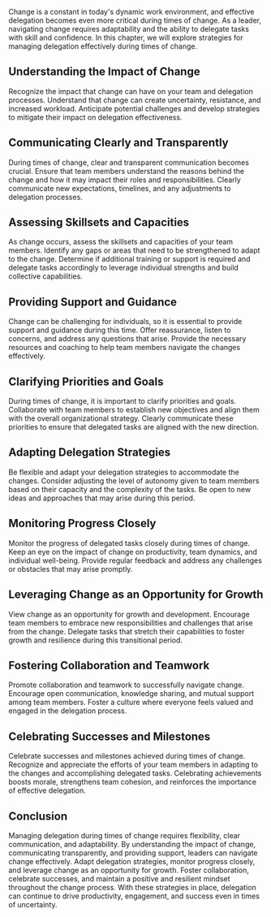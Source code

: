 
Change is a constant in today's dynamic work environment, and effective delegation becomes even more critical during times of change. As a leader, navigating change requires adaptability and the ability to delegate tasks with skill and confidence. In this chapter, we will explore strategies for managing delegation effectively during times of change.

Understanding the Impact of Change
----------------------------------

Recognize the impact that change can have on your team and delegation processes. Understand that change can create uncertainty, resistance, and increased workload. Anticipate potential challenges and develop strategies to mitigate their impact on delegation effectiveness.

Communicating Clearly and Transparently
---------------------------------------

During times of change, clear and transparent communication becomes crucial. Ensure that team members understand the reasons behind the change and how it may impact their roles and responsibilities. Clearly communicate new expectations, timelines, and any adjustments to delegation processes.

Assessing Skillsets and Capacities
----------------------------------

As change occurs, assess the skillsets and capacities of your team members. Identify any gaps or areas that need to be strengthened to adapt to the change. Determine if additional training or support is required and delegate tasks accordingly to leverage individual strengths and build collective capabilities.

Providing Support and Guidance
------------------------------

Change can be challenging for individuals, so it is essential to provide support and guidance during this time. Offer reassurance, listen to concerns, and address any questions that arise. Provide the necessary resources and coaching to help team members navigate the changes effectively.

Clarifying Priorities and Goals
-------------------------------

During times of change, it is important to clarify priorities and goals. Collaborate with team members to establish new objectives and align them with the overall organizational strategy. Clearly communicate these priorities to ensure that delegated tasks are aligned with the new direction.

Adapting Delegation Strategies
------------------------------

Be flexible and adapt your delegation strategies to accommodate the changes. Consider adjusting the level of autonomy given to team members based on their capacity and the complexity of the tasks. Be open to new ideas and approaches that may arise during this period.

Monitoring Progress Closely
---------------------------

Monitor the progress of delegated tasks closely during times of change. Keep an eye on the impact of change on productivity, team dynamics, and individual well-being. Provide regular feedback and address any challenges or obstacles that may arise promptly.

Leveraging Change as an Opportunity for Growth
----------------------------------------------

View change as an opportunity for growth and development. Encourage team members to embrace new responsibilities and challenges that arise from the change. Delegate tasks that stretch their capabilities to foster growth and resilience during this transitional period.

Fostering Collaboration and Teamwork
------------------------------------

Promote collaboration and teamwork to successfully navigate change. Encourage open communication, knowledge sharing, and mutual support among team members. Foster a culture where everyone feels valued and engaged in the delegation process.

Celebrating Successes and Milestones
------------------------------------

Celebrate successes and milestones achieved during times of change. Recognize and appreciate the efforts of your team members in adapting to the changes and accomplishing delegated tasks. Celebrating achievements boosts morale, strengthens team cohesion, and reinforces the importance of effective delegation.

Conclusion
----------

Managing delegation during times of change requires flexibility, clear communication, and adaptability. By understanding the impact of change, communicating transparently, and providing support, leaders can navigate change effectively. Adapt delegation strategies, monitor progress closely, and leverage change as an opportunity for growth. Foster collaboration, celebrate successes, and maintain a positive and resilient mindset throughout the change process. With these strategies in place, delegation can continue to drive productivity, engagement, and success even in times of uncertainty.
